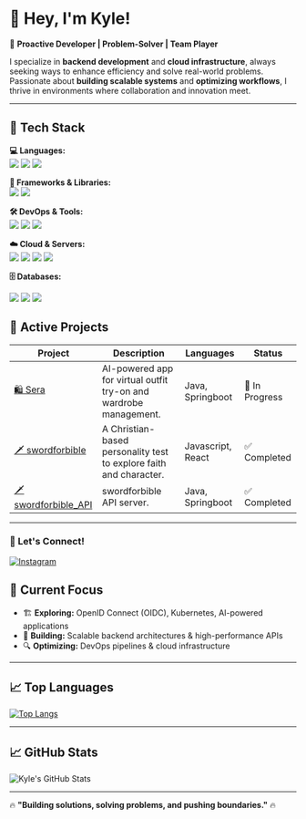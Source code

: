 # 👋 Hey, I'm Kyle!  

🚀 **Proactive Developer | Problem-Solver | Team Player**  

I specialize in **backend development** and **cloud infrastructure**, always seeking ways to enhance efficiency and solve real-world problems. Passionate about **building scalable systems** and **optimizing workflows**, I thrive in environments where collaboration and innovation meet.  

---  

## 🚀 Tech Stack  

**💻 Languages:**  
<img src="https://img.shields.io/badge/Java-ED8B00?style=for-the-badge&logo=openjdk&logoColor=white">
<img src="https://img.shields.io/badge/JavaScript-F7DF1E?style=for-the-badge&logo=JavaScript&logoColor=white">
<img src="https://img.shields.io/badge/TypeScript-007ACC?style=for-the-badge&logo=typescript&logoColor=white">

**🚀 Frameworks & Libraries:**  
<img src="https://img.shields.io/badge/Spring Boot-6DB33F?style=for-the-badge&logo=Spring Boot&logoColor=white">
<img src="https://img.shields.io/badge/React-20232A?style=for-the-badge&logo=react&logoColor=61DAFB">


**🛠 DevOps & Tools:**  
<img src="https://img.shields.io/badge/docker-%230db7ed.svg?style=for-the-badge&logo=docker&logoColor=white">
<img src="https://img.shields.io/badge/git-%23F05033.svg?style=for-the-badge&logo=git&logoColor=white">
<img src="https://img.shields.io/badge/jenkins-%232C5263.svg?style=for-the-badge&logo=jenkins&logoColor=white"> 

**☁️ Cloud & Servers:**  
<img src="https://img.shields.io/badge/AWS-%23FF9900.svg?style=for-the-badge&logo=amazon-aws&logoColor=white">
<img src="https://img.shields.io/badge/Oracle-F80000?style=for-the-badge&logo=oracle&logoColor=black">
<img src="https://img.shields.io/badge/nginx-%23009639.svg?style=for-the-badge&logo=nginx&logoColor=white">
<img src="https://img.shields.io/badge/apache%20tomcat-%23F8DC75.svg?style=for-the-badge&logo=apache-tomcat&logoColor=black"> 

**🗄️ Databases:**

<img src="https://img.shields.io/badge/Oracle-F80000?style=for-the-badge&logo=Oracle&logoColor=white"> <img src="https://img.shields.io/badge/MySQL-00000F?style=for-the-badge&logo=mysql&logoColor=white"> 
<img src="https://img.shields.io/badge/redis-%23DD0031.svg?style=for-the-badge&logo=redis&logoColor=white"> 


## 🚀 Active Projects  

| Project | Description | Languages| Status |
|---------|------------|--------|--------|
| [🛍️ Sera](https://github.com/your-github-repo) | AI-powered app for virtual outfit try-on and wardrobe management. |Java, Springboot| 🔄 In Progress |
| [🗡️ swordforbible](https://github.com/knmlww/swordofbible) | A Christian-based personality test to explore faith and character. |Javascript, React | ✅ Completed |
| [🗡️ swordforbible_API](https://github.com/knmlww/swordofbible_API) | swordforbible API server.| Java, Springboot| ✅ Completed |


---

### 🌱 Let's Connect!  

[![Instagram](https://img.shields.io/badge/Instagram-%23E4405F.svg?style=for-the-badge&logo=Instagram&logoColor=white)](https://www.instagram.com/sincerarsr/)  



## 📌 Current Focus  
- 🏗 **Exploring:** OpenID Connect (OIDC), Kubernetes, AI-powered applications  
- 🚀 **Building:** Scalable backend architectures & high-performance APIs  
- 🔍 **Optimizing:** DevOps pipelines & cloud infrastructure  

---

## 📈 Top Languages
[![Top Langs](https://github-readme-stats.vercel.app/api/top-langs/?username=knmlww)](https://github.com/anuraghazra/github-readme-stats)

---

## 📈 GitHub Stats  
![Kyle's GitHub Stats](https://github-readme-stats.vercel.app/api?username=knmlww&show_icons=true&theme=dark)  

---

🔥 **"Building solutions, solving problems, and pushing boundaries."** 🔥
